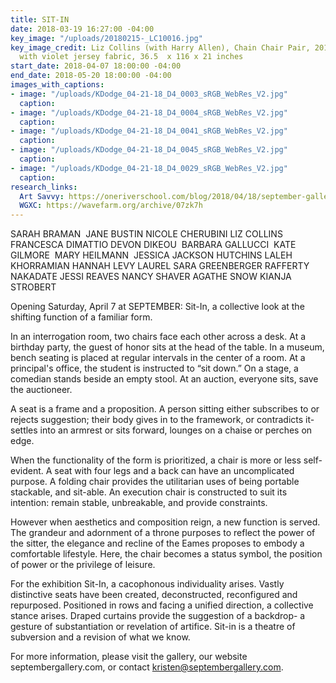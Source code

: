 ```yaml
---
title: SIT-IN
date: 2018-03-19 16:27:00 -04:00
key_image: "/uploads/20180215-_LC10016.jpg"
key_image_credit: Liz Collins (with Harry Allen), Chain Chair Pair, 2017, steel frame
  with violet jersey fabric, 36.5  x 116 x 21 inches
start_date: 2018-04-07 18:00:00 -04:00
end_date: 2018-05-20 18:00:00 -04:00
images_with_captions:
- image: "/uploads/KDodge_04-21-18_D4_0003_sRGB_WebRes_V2.jpg"
  caption: 
- image: "/uploads/KDodge_04-21-18_D4_0004_sRGB_WebRes_V2.jpg"
  caption: 
- image: "/uploads/KDodge_04-21-18_D4_0041_sRGB_WebRes_V2.jpg"
  caption: 
- image: "/uploads/KDodge_04-21-18_D4_0045_sRGB_WebRes_V2.jpg"
  caption: 
- image: "/uploads/KDodge_04-21-18_D4_0029_sRGB_WebRes_V2.jpg"
  caption: 
research_links:
  Art Savvy: https://oneriverschool.com/blog/2018/04/18/september-gallery-sit-in-organized-by-kristen-dodge/
  WGXC: https://wavefarm.org/archive/07zk7h
---
```


SARAH BRAMAN   JANE BUSTIN  NICOLE CHERUBINI  LIZ COLLINS   FRANCESCA DIMATTIO  DEVON DIKEOU   BARBARA GALLUCCI   KATE GILMORE   MARY HEILMANN   JESSICA JACKSON HUTCHINS  LALEH KHORRAMIAN  HANNAH LEVY  LAUREL SARA GREENBERGER RAFFERTY  NAKADATE  JESSI REAVES  NANCY SHAVER  AGATHE SNOW  KIANJA STROBERT 

Opening Saturday, April 7 at SEPTEMBER: Sit-In, a collective look at the shifting function of a familiar form. 

In an interrogation room, two chairs face each other across a desk. At a birthday party, the guest of honor sits at the head of the table. In a museum, bench seating is placed at regular intervals in the center of a room. At a principal's office, the student is instructed to “sit down.” On a stage, a comedian stands beside an empty stool. At an auction, everyone sits, save the auctioneer. 

A seat is a frame and a proposition. A person sitting either subscribes to or rejects suggestion; their body gives in to the framework, or contradicts it- settles into an armrest or sits forward, lounges on a chaise or perches on edge. 

When the functionality of the form is prioritized, a chair is more or less self-evident. A seat with four legs and a back can have an uncomplicated purpose. A folding chair provides the utilitarian uses of being portable stackable, and sit-able. An execution chair is constructed to suit its intention: remain stable, unbreakable, and provide constraints. 

However when aesthetics and composition reign, a new function is served. The grandeur and adornment of a throne purposes to reflect the power of the sitter, the elegance and recline of the Eames proposes to embody a comfortable lifestyle. Here, the chair becomes a status symbol, the position of power or the privilege of leisure. 

For the exhibition Sit-In, a cacophonous individuality arises. Vastly distinctive seats have been created, deconstructed, reconfigured and repurposed. Positioned in rows and facing a unified direction, a collective stance arises. Draped curtains provide the suggestion of a backdrop- a gesture of substantiation or revelation of artifice. Sit-in is a theatre of subversion and a revision of what we know. 

For more information, please visit the gallery, our website septembergallery.com, or contact kristen@septembergallery.com. 

